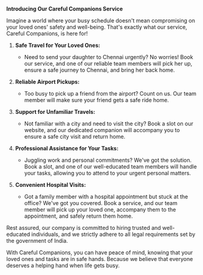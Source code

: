 **Introducing Our Careful Companions Service**

Imagine a world where your busy schedule doesn't mean compromising on your loved ones' safety and well-being. That's exactly what our service, Careful Companions, is here for!

1. **Safe Travel for Your Loved Ones:**

   - Need to send your daughter to Chennai urgently? No worries! Book our service, and one of our reliable team members will pick her up, ensure a safe journey to Chennai, and bring her back home.

2. **Reliable Airport Pickups:**

   - Too busy to pick up a friend from the airport? Count on us. Our team member will make sure your friend gets a safe ride home.

3. **Support for Unfamiliar Travels:**

   - Not familiar with a city and need to visit the city? Book a slot on our website, and our dedicated companion will accompany you to ensure a safe city visit and return home.

4. **Professional Assistance for Your Tasks:**

   - Juggling work and personal commitments? We've got the solution. Book a slot, and one of our well-educated team members will handle your tasks, allowing you to attend to your urgent personal matters.

5. **Convenient Hospital Visits:**
   - Got a family member with a hospital appointment but stuck at the office? We've got you covered. Book a service, and our team member will pick up your loved one, accompany them to the appointment, and safely return them home.

Rest assured, our company is committed to hiring trusted and well-educated individuals, and we strictly adhere to all legal requirements set by the government of India.

With Careful Companions, you can have peace of mind, knowing that your loved ones and tasks are in safe hands. Because we believe that everyone deserves a helping hand when life gets busy.

